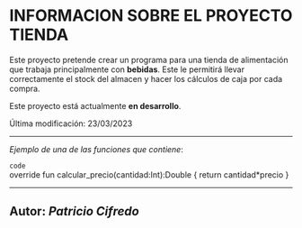 # INFORMACION SOBRE EL PROYECTO TIENDA

Este proyecto pretende crear un programa para una tienda
de alimentación que trabaja principalmente con **bebidas**.
Este le permitirá llevar correctamente el stock del almacen
y hacer los cálculos de caja por cada compra.

Este proyecto está actualmente **en desarrollo**.

Última modificación: 23/03/2023

------------------

*Ejemplo de una de las funciones que contiene*:

`code`  
override fun calcular_precio(cantidad:Int):Double {
return cantidad*precio
}


------
## Autor: *Patricio Cifredo*



